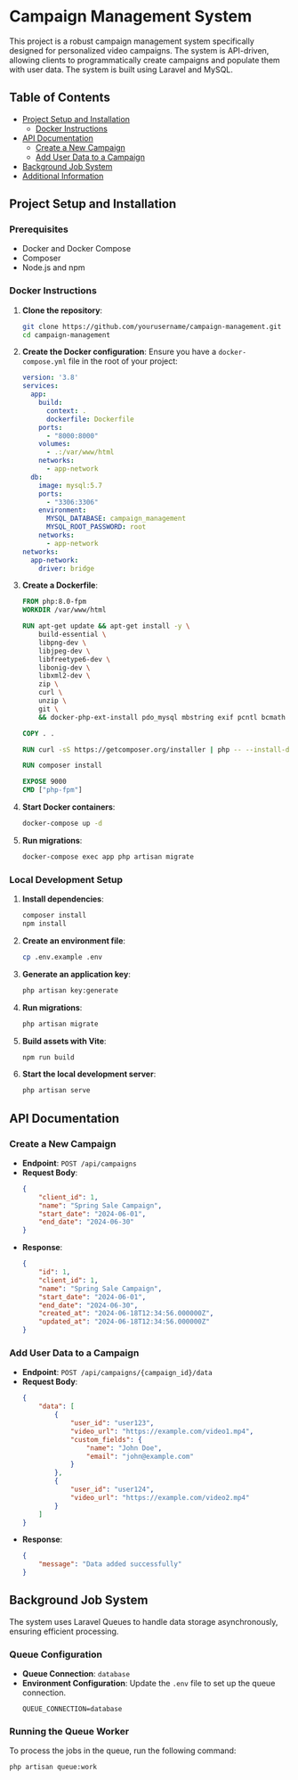 # Campaign Management System

This project is a robust campaign management system specifically designed for personalized video campaigns. The system is API-driven, allowing clients to programmatically create campaigns and populate them with user data. The system is built using Laravel and MySQL.

## Table of Contents

- [Project Setup and Installation](#project-setup-and-installation)
  - [Docker Instructions](#docker-instructions)
- [API Documentation](#api-documentation)
  - [Create a New Campaign](#create-a-new-campaign)
  - [Add User Data to a Campaign](#add-user-data-to-a-campaign)
- [Background Job System](#background-job-system)
- [Additional Information](#additional-information)

## Project Setup and Installation

### Prerequisites

- Docker and Docker Compose
- Composer
- Node.js and npm

### Docker Instructions

1. **Clone the repository**:
    ```bash
    git clone https://github.com/yourusername/campaign-management.git
    cd campaign-management
    ```

2. **Create the Docker configuration**:
    Ensure you have a `docker-compose.yml` file in the root of your project:
    ```yaml
    version: '3.8'
    services:
      app:
        build:
          context: .
          dockerfile: Dockerfile
        ports:
          - "8000:8000"
        volumes:
          - .:/var/www/html
        networks:
          - app-network
      db:
        image: mysql:5.7
        ports:
          - "3306:3306"
        environment:
          MYSQL_DATABASE: campaign_management
          MYSQL_ROOT_PASSWORD: root
        networks:
          - app-network
    networks:
      app-network:
        driver: bridge
    ```

3. **Create a Dockerfile**:
    ```dockerfile
    FROM php:8.0-fpm
    WORKDIR /var/www/html

    RUN apt-get update && apt-get install -y \
        build-essential \
        libpng-dev \
        libjpeg-dev \
        libfreetype6-dev \
        libonig-dev \
        libxml2-dev \
        zip \
        curl \
        unzip \
        git \
        && docker-php-ext-install pdo_mysql mbstring exif pcntl bcmath gd

    COPY . .

    RUN curl -sS https://getcomposer.org/installer | php -- --install-dir=/usr/local/bin --filename=composer

    RUN composer install

    EXPOSE 9000
    CMD ["php-fpm"]
    ```

4. **Start Docker containers**:
    ```bash
    docker-compose up -d
    ```

5. **Run migrations**:
    ```bash
    docker-compose exec app php artisan migrate
    ```

### Local Development Setup

1. **Install dependencies**:
    ```bash
    composer install
    npm install
    ```

2. **Create an environment file**:
    ```bash
    cp .env.example .env
    ```

3. **Generate an application key**:
    ```bash
    php artisan key:generate
    ```

4. **Run migrations**:
    ```bash
    php artisan migrate
    ```

5. **Build assets with Vite**:
    ```bash
    npm run build
    ```

6. **Start the local development server**:
    ```bash
    php artisan serve
    ```

## API Documentation

### Create a New Campaign

- **Endpoint**: `POST /api/campaigns`
- **Request Body**:
    ```json
    {
        "client_id": 1,
        "name": "Spring Sale Campaign",
        "start_date": "2024-06-01",
        "end_date": "2024-06-30"
    }
    ```
- **Response**:
    ```json
    {
        "id": 1,
        "client_id": 1,
        "name": "Spring Sale Campaign",
        "start_date": "2024-06-01",
        "end_date": "2024-06-30",
        "created_at": "2024-06-18T12:34:56.000000Z",
        "updated_at": "2024-06-18T12:34:56.000000Z"
    }
    ```

### Add User Data to a Campaign

- **Endpoint**: `POST /api/campaigns/{campaign_id}/data`
- **Request Body**:
    ```json
    {
        "data": [
            {
                "user_id": "user123",
                "video_url": "https://example.com/video1.mp4",
                "custom_fields": {
                    "name": "John Doe",
                    "email": "john@example.com"
                }
            },
            {
                "user_id": "user124",
                "video_url": "https://example.com/video2.mp4"
            }
        ]
    }
    ```
- **Response**:
    ```json
    {
        "message": "Data added successfully"
    }
    ```

## Background Job System

The system uses Laravel Queues to handle data storage asynchronously, ensuring efficient processing.

### Queue Configuration

- **Queue Connection**: `database`
- **Environment Configuration**: Update the `.env` file to set up the queue connection.
    ```env
    QUEUE_CONNECTION=database
    ```

### Running the Queue Worker

To process the jobs in the queue, run the following command:
```bash
php artisan queue:work
